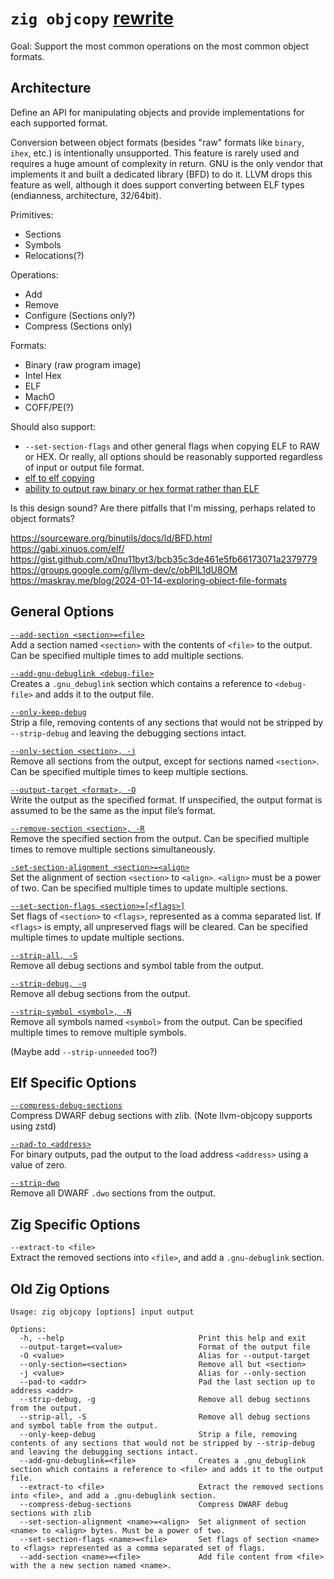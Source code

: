 # `zig objcopy` [rewrite](https://github.com/ziglang/zig/issues/24522)

Goal: Support the most common operations on the most common object formats.

## Architecture
Define an API for manipulating objects and provide implementations for each supported format. 

Conversion between object formats (besides "raw" formats like `binary`, `ihex`, etc.) is intentionally unsupported.
This feature is rarely used and requires a huge amount of complexity in return. GNU is the only vendor that implements it and built a dedicated library (BFD) to do it.
LLVM drops this feature as well, although it does support converting between ELF types (endianness, architecture, 32/64bit).

Primitives:
 - Sections
 - Symbols
 - Relocations(?)

Operations:
 - Add
 - Remove
 - Configure (Sections only?)
 - Compress  (Sections only)

Formats:
 - Binary (raw program image)
 - Intel Hex
 - ELF
 - MachO
 - COFF/PE(?)

Should also support:
 - `--set-section-flags` and other general flags when copying ELF to RAW or HEX. Or really, all options should be reasonably supported regardless of input or output file format.
 - [elf to elf copying](https://github.com/ziglang/zig/issues/14717)
 - [ability to output raw binary or hex format rather than ELF](https://github.com/ziglang/zig/issues/2826)

Is this design sound? Are there pitfalls that I'm missing, perhaps related to object formats?

https://sourceware.org/binutils/docs/ld/BFD.html
https://gabi.xinuos.com/elf/
https://gist.github.com/x0nu11byt3/bcb35c3de461e5fb66173071a2379779
https://groups.google.com/g/llvm-dev/c/obPlL1dU8OM
https://maskray.me/blog/2024-01-14-exploring-object-file-formats


## General Options

[`--add-section <section>=<file>`](https://llvm.org/docs/CommandGuide/llvm-objcopy.html#cmdoption-llvm-objcopy-add-section) \
    Add a section named `<section>` with the contents of `<file>` to the output. Can be specified multiple times to add multiple sections.

[`--add-gnu-debuglink <debug-file>`](https://llvm.org/docs/CommandGuide/llvm-objcopy.html#cmdoption-llvm-objcopy-add-gnu-debuglink) \
    Creates a `.gnu_debuglink` section which contains a reference to `<debug-file>` and adds it to the output file.

[`--only-keep-debug`](https://llvm.org/docs/CommandGuide/llvm-objcopy.html#cmdoption-llvm-objcopy-only-keep-debug) \
    Strip a file, removing contents of any sections that would not be stripped by `--strip-debug` and leaving the debugging sections intact.

[`--only-section <section>, -j`](https://llvm.org/docs/CommandGuide/llvm-objcopy.html#cmdoption-llvm-objcopy-only-section) \
    Remove all sections from the output, except for sections named `<section>`. Can be specified multiple times to keep multiple sections.

[`--output-target <format>, -O`](https://llvm.org/docs/CommandGuide/llvm-objcopy.html#cmdoption-llvm-objcopy-output-target) \
    Write the output as the specified format. If unspecified, the output format is assumed to be the same as the input file’s format. 

[`--remove-section <section>, -R`](https://llvm.org/docs/CommandGuide/llvm-objcopy.html#cmdoption-llvm-objcopy-remove-section) \
    Remove the specified section from the output. Can be specified multiple times to remove multiple sections simultaneously.

[`-set-section-alignment <section>=<align>`](https://llvm.org/docs/CommandGuide/llvm-objcopy.html#cmdoption-llvm-objcopy-set-section-alignment) \
    Set the alignment of section `<section>` to `<align>`. `<align>` must be a power of two. Can be specified multiple times to update multiple sections. 

[`--set-section-flags <section>=[<flags>]`](https://llvm.org/docs/CommandGuide/llvm-objcopy.html#cmdoption-llvm-objcopy-set-section-flags) \
    Set flags of `<section>` to `<flags>`, represented as a comma separated list. If `<flags>` is empty, all unpreserved flags will be cleared. Can be specified multiple times to update multiple sections.

[`--strip-all, -S`](https://llvm.org/docs/CommandGuide/llvm-objcopy.html#cmdoption-llvm-objcopy-strip-all) \
    Remove all debug sections and symbol table from the output.

[`--strip-debug, -g`](https://llvm.org/docs/CommandGuide/llvm-objcopy.html#cmdoption-llvm-objcopy-strip-debug) \
    Remove all debug sections from the output.
   
[`--strip-symbol <symbol>, -N`](https://llvm.org/docs/CommandGuide/llvm-objcopy.html#cmdoption-llvm-objcopy-strip-symbol) \
    Remove all symbols named `<symbol>` from the output. Can be specified multiple times to remove multiple symbols.

(Maybe add `--strip-unneeded` too?)


## Elf Specific Options
[`--compress-debug-sections`](https://llvm.org/docs/CommandGuide/llvm-objcopy.html#cmdoption-llvm-objcopy-compress-debug-sections) \
    Compress DWARF debug sections with zlib. (Note llvm-objcopy supports using zstd)

[`--pad-to <address>`](https://llvm.org/docs/CommandGuide/llvm-objcopy.html#cmdoption-llvm-objcopy-pad-to) \
    For binary outputs, pad the output to the load address `<address>` using a value of zero.

[`--strip-dwo`](https://llvm.org/docs/CommandGuide/llvm-objcopy.html#cmdoption-llvm-objcopy-strip-dwo) \
    Remove all DWARF `.dwo` sections from the output.


## Zig Specific Options
`--extract-to <file>` \
    Extract the removed sections into `<file>`, and add a `.gnu-debuglink` section.


## Old Zig Options
```
Usage: zig objcopy [options] input output

Options:
  -h, --help                              Print this help and exit
  --output-target=<value>                 Format of the output file
  -O <value>                              Alias for --output-target
  --only-section=<section>                Remove all but <section>
  -j <value>                              Alias for --only-section
  --pad-to <addr>                         Pad the last section up to address <addr>
  --strip-debug, -g                       Remove all debug sections from the output.
  --strip-all, -S                         Remove all debug sections and symbol table from the output.
  --only-keep-debug                       Strip a file, removing contents of any sections that would not be stripped by --strip-debug and leaving the debugging sections intact.
  --add-gnu-debuglink=<file>              Creates a .gnu_debuglink section which contains a reference to <file> and adds it to the output file.
  --extract-to <file>                     Extract the removed sections into <file>, and add a .gnu-debuglink section.
  --compress-debug-sections               Compress DWARF debug sections with zlib
  --set-section-alignment <name>=<align>  Set alignment of section <name> to <align> bytes. Must be a power of two.
  --set-section-flags <name>=<file>       Set flags of section <name> to <flags> represented as a comma separated set of flags.
  --add-section <name>=<file>             Add file content from <file> with the a new section named <name>.
```
